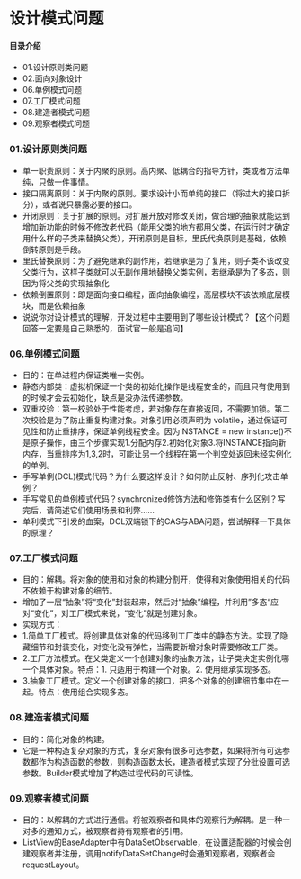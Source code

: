 # 设计模式问题
#### 目录介绍
- 01.设计原则类问题
- 02.面向对象设计
- 06.单例模式问题
- 07.工厂模式问题
- 08.建造者模式问题
- 09.观察者模式问题



### 01.设计原则类问题
- 单一职责原则：关于内聚的原则。高内聚、低耦合的指导方针，类或者方法单纯，只做一件事情。
- 接口隔离原则：关于内聚的原则。要求设计小而单纯的接口（将过大的接口拆分），或者说只暴露必要的接口。
- 开闭原则：关于扩展的原则。对扩展开放对修改关闭，做合理的抽象就能达到增加新功能的时候不修改老代码（能用父类的地方都用父类，在运行时才确定用什么样的子类来替换父类），开闭原则是目标，里氏代换原则是基础，依赖倒转原则是手段。
- 里氏替换原则：为了避免继承的副作用，若继承是为了复用，则子类不该改变父类行为，这样子类就可以无副作用地替换父类实例，若继承是为了多态，则因为将父类的实现抽象化
- 依赖倒置原则：即是面向接口编程，面向抽象编程，高层模块不该依赖底层模块，而是依赖抽象
- 说说你对设计模式的理解，开发过程中主要用到了哪些设计模式？【这个问题回答一定要是自己熟悉的，面试官一般是追问】


### 06.单例模式问题
- 目的：在单进程内保证类唯一实例。
- 静态内部类：虚拟机保证一个类的初始化操作是线程安全的，而且只有使用到的时候才会去初始化，缺点是没办法传递参数。
- 双重校验：第一校验处于性能考虑，若对象存在直接返回，不需要加锁。第二次校验是为了防止重复构建对象。对象引用必须声明为 volatile，通过保证可见性和防止重排序，保证单例线程安全。因为INSTANCE = new instance()不是原子操作，由三个步骤实现1.分配内存2.初始化对象3.将INSTANCE指向新内存，当重排序为1,3,2时，可能让另一个线程在第一个判空处返回未经实例化的单例。
- 手写单例(DCL)模式代码？为什么要这样设计？如何防止反射、序列化攻击单例？
- 手写常见的单例模式代码？synchronized修饰方法和修饰类有什么区别？写完后，请简述它们使用场景和利弊……
- 单利模式下引发的血案，DCL双端锁下的CAS与ABA问题，尝试解释一下具体的原理？




### 07.工厂模式问题
- 目的：解耦。将对象的使用和对象的构建分割开，使得和对象使用相关的代码不依赖于构建对象的细节。
- 增加了一层“抽象”将“变化”封装起来，然后对“抽象”编程，并利用”多态“应对“变化”，对工厂模式来说，“变化”就是创建对象。
- 实现方式：
- 1.简单工厂模式。将创建具体对象的代码移到工厂类中的静态方法。实现了隐藏细节和封装变化，对变化没有弹性，当需要新增对象时需要修改工厂类。
- 2.工厂方法模式。在父类定义一个创建对象的抽象方法，让子类决定实例化哪一个具体对象。特点：1. 只适用于构建一个对象。2. 使用继承实现多态。
- 3.抽象工厂模式。定义一个创建对象的接口，把多个对象的创建细节集中在一起。特点：使用组合实现多态。



### 08.建造者模式问题
- 目的：简化对象的构建。
- 它是一种构造复杂对象的方式，复杂对象有很多可选参数，如果将所有可选参数都作为构造函数的参数，则构造函数太长，建造者模式实现了分批设置可选参数。Builder模式增加了构造过程代码的可读性。



### 09.观察者模式问题
- 目的：以解耦的方式进行通信。将被观察者和具体的观察行为解耦。是一种一对多的通知方式，被观察者持有观察者的引用。
- ListView的BaseAdapter中有DataSetObservable，在设置适配器的时候会创建观察者并注册，调用notifyDataSetChange时会通知观察者，观察者会requestLayout。






